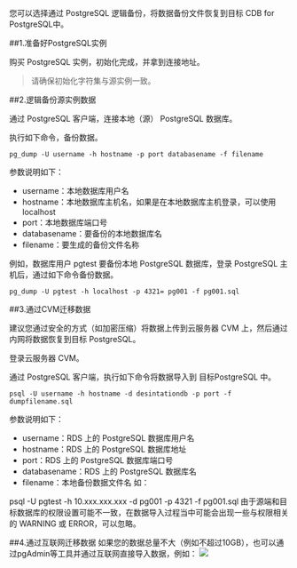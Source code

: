 您可以选择通过 PostgreSQL 逻辑备份，将数据备份文件恢复到目标 CDB for PostgreSQL中。


##1.准备好PostgreSQL实例

购买 PostgreSQL 实例，初始化完成，并拿到连接地址。
> 请确保初始化字符集与源实例一致。

##2.逻辑备份源实例数据

通过 PostgreSQL 客户端，连接本地（源） PostgreSQL 数据库。

执行如下命令，备份数据。
```
pg_dump -U username -h hostname -p port databasename -f filename
```

参数说明如下：

- username：本地数据库用户名
- hostname：本地数据库主机名，如果是在本地数据库主机登录，可以使用 localhost
- port：本地数据库端口号
- databasename：要备份的本地数据库名
- filename：要生成的备份文件名称

例如，数据库用户 pgtest 要备份本地 PostgreSQL 数据库，登录 PostgreSQL 主机后，通过如下命令备份数据。

```
pg_dump -U pgtest -h localhost -p 4321= pg001 -f pg001.sql
```

##3.通过CVM迁移数据

建议您通过安全的方式（如加密压缩）将数据上传到云服务器 CVM 上，然后通过内网将数据恢复到目标 PostgreSQL。

登录云服务器 CVM。

通过 PostgreSQL 客户端，执行如下命令将数据导入到 目标PostgreSQL 中。
```
psql -U username -h hostname -d desintationdb -p port -f dumpfilename.sql
```
参数说明如下：

- username：RDS 上的 PostgreSQL 数据库用户名
- hostname：RDS 上的 PostgreSQL 数据库地址
- port：RDS 上的 PostgreSQL 数据库端口号
- databasename：RDS 上的 PostgreSQL 数据库名
- filename：本地备份数据文件名
如：

psql -U pgtest -h 10.xxx.xxx.xxx -d pg001 -p 4321 -f pg001.sql
由于源端和目标数据库的权限设置可能不一致，在数据导入过程当中可能会出现一些与权限相关的 WARNING 或 ERROR，可以忽略。

##4.通过互联网迁移数据
如果您的数据总量不大（例如不超过10GB），也可以通过pgAdmin等工具并通过互联网直接导入数据，例如：
![](http://imgcache.tcecqpoc.fsphere.cn/image/mc.qcloudimg.com/static/img/a4d8bd006f5f5d976dab220589753f44/image.png)
